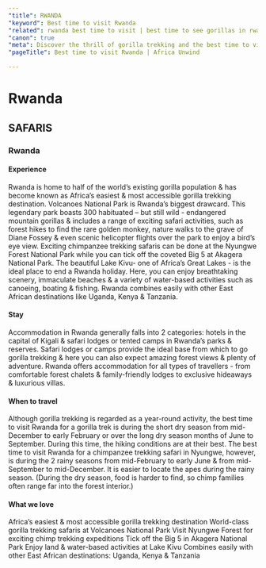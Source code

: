 ```yaml
---
"title": RWANDA
"keyword": Best time to visit Rwanda
"related": rwanda best time to visit | best time to see gorillas in rwanda | best time to go to rwanda | best time to visit rwanda gorillas | best time to see mountain gorillas in rwanda | best time to travel to rwanda | best time of year to visit rwanda | best time to visit rwanda for gorilla trekking | best time to go gorilla trekking in rwanda
"canon": true
"meta": Discover the thrill of gorilla trekking and the best time to visit Rwanda for this ultimate experience - let Africa Unwind take care of the details!
"pageTitle": Best time to visit Rwanda | Africa Unwind

---
```


# Rwanda
## SAFARIS
### Rwanda

#### Experience
Rwanda is home to half of the world’s existing gorilla population & has become known as Africa’s easiest & most accessible gorilla trekking destination.
Volcanoes National Park is Rwanda’s biggest drawcard. This legendary park boasts 300 habituated – but still wild - endangered mountain gorillas & includes a range of exciting safari activities, such as forest hikes to find the rare golden monkey, nature walks to the grave of Diane Fossey & even scenic helicopter flights over the park to enjoy a bird’s eye view.
Exciting chimpanzee trekking safaris can be done at the Nyungwe Forest National Park while you can tick off the coveted Big 5 at Akagera National Park. The beautiful Lake Kivu- one of Africa’s Great Lakes - is the ideal place to end a Rwanda holiday. Here, you can enjoy breathtaking scenery, immaculate beaches & a variety of water-based activities such as canoeing, boating & fishing.
Rwanda combines easily with other East African destinations like Uganda, Kenya & Tanzania.

#### Stay
Accommodation in Rwanda generally falls into 2 categories: hotels in the capital of Kigali & safari lodges or tented camps in Rwanda’s parks & reserves. Safari lodges or camps provide the ideal base from which to go gorilla trekking & here you can also expect amazing forest views & plenty of adventure.
Rwanda offers accommodation for all types of travellers - from comfortable forest chalets & family-friendly lodges to exclusive hideaways & luxurious villas.

#### When to travel
Although gorilla trekking is regarded as a year-round activity, the best time to visit Rwanda for a gorilla trek is during the short dry season from mid-December to early February or over the long dry season months of June to September. During this time, the hiking conditions are at their best.
The best time to visit Rwanda for a chimpanzee trekking safari in Nyungwe, however, is during the 2 rainy seasons from mid-February to early June & from mid-September to mid-December. It is easier to locate the apes during the rainy season. (During the dry season, food is harder to find, so chimp families often range far into the forest interior.)


#### What we love
Africa’s easiest &amp; most accessible gorilla trekking destination
World-class gorilla trekking safaris at Volcanoes National Park
Visit Nyungwe Forest for exciting chimp trekking expeditions
Tick off the Big 5 in Akagera National Park
Enjoy land &amp; water-based activities at Lake Kivu
Combines easily with other East African destinations:  Uganda, Kenya &amp; Tanzania